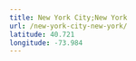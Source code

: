 ```yaml
---
title: New York City;New York
url: /new-york-city-new-york/
latitude: 40.721
longitude: -73.984
---
```

